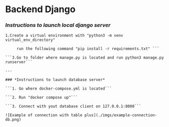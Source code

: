 # Backend Django


### *Instructions to launch local django server*

```1.Create a virtual environment with "python3 -m venv virtual_env_directory" ```

```2.Go to folder where requirements.txt file is located and 
     run the following command "pip install -r requirements.txt" ```

```3.Go to folder where manage.py is located and run python3 manage.py runserver```

---

### *Instructions to launch database server*

```1. Go where docker-compose.yml is located```

```2. Run "docker compose up"```

```3. Connect with yout database client on 127.0.0.1:8000```

![Example of connection with table plus](./imgs/example-connection-db.png)
